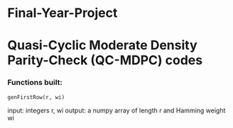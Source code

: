 # Final-Year-Project
# Quasi-Cyclic Moderate Density Parity-Check (QC-MDPC) codes

### Functions built:

```
genFirstRow(r, wi)
```
input: integers r, wi
output: a numpy array of length r and Hamming weight wi

